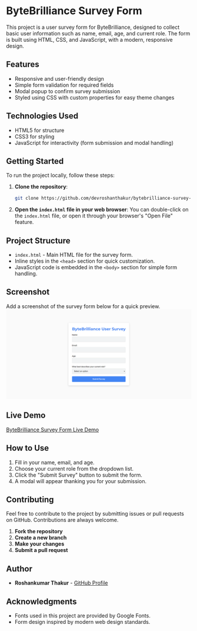 # ByteBrilliance Survey Form

This project is a user survey form for ByteBrilliance, designed to collect basic user information such as name, email, age, and current role. The form is built using HTML, CSS, and JavaScript, with a modern, responsive design. 

## Features
- Responsive and user-friendly design
- Simple form validation for required fields
- Modal popup to confirm survey submission
- Styled using CSS with custom properties for easy theme changes

## Technologies Used
- HTML5 for structure
- CSS3 for styling
- JavaScript for interactivity (form submission and modal handling)

## Getting Started
To run the project locally, follow these steps:

1. **Clone the repository**:
    ```bash
    git clone https://github.com/devroshanthakur/bytebrilliance-survey-form.git
    ```
2. **Open the `index.html` file in your web browser**:
    You can double-click on the `index.html` file, or open it through your browser's "Open File" feature.

## Project Structure
- `index.html` - Main HTML file for the survey form.
- Inline styles in the `<head>` section for quick customization.
- JavaScript code is embedded in the `<body>` section for simple form handling.

## Screenshot
Add a screenshot of the survey form below for a quick preview.
![Survey Form Screenshot](https://github.com/devroshanthakur/bytebrilliance-survey-form/blob/85a6c2c5c3c1a789c44d8033f3c7340842aa438a/bytebrilliance-survey-form.png)

## Live Demo
[ByteBrilliance Survey Form Live Demo](https://codepen.io/Roshan-Thakur-the-decoder/pen/GRVWKMQ)

## How to Use
1. Fill in your name, email, and age.
2. Choose your current role from the dropdown list.
3. Click the "Submit Survey" button to submit the form.
4. A modal will appear thanking you for your submission.

## Contributing
Feel free to contribute to the project by submitting issues or pull requests on GitHub. Contributions are always welcome.

1. **Fork the repository**
2. **Create a new branch**
3. **Make your changes**
4. **Submit a pull request**

## Author
- **Roshankumar Thakur** - [GitHub Profile](https://github.com/devroshanthakur)

## Acknowledgments
- Fonts used in this project are provided by Google Fonts.
- Form design inspired by modern web design standards.

